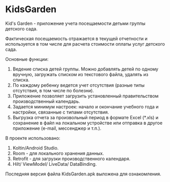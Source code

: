 # KidsGarden
Kid's Garden - приложение учета посещаемости детьми группы детского сада.

Фактическая посещаемость отражается в текущей отчетности и используется в том числе для расчета стоимости оплаты услуг детского сада.

Основные функции:
1. Ведение списка детей группы. Можно добавлять детей по одному вручную, загружать списком из текстового файла, удалять из списка.
2. По каждому ребенку ведется учет отсутствия (разные типы отсутствия, в том числе по болезни).
3. Приложение позволяет загрузить установленный правительством производственный календарь.
4. Задается минимум настроек: начало и окончание учебного года и настройки, связанные с типами отсутствия.
5. Выгрузка отчета за произвольный период в формате Excel (*.xls) и сохранение в файл на локальном устройстве или отправка в другое приложение (e-mail, мессенджер и т.п.).

В проекте использовано:
1. Koltin/Android Studio.
2. Room - для локального хранения данных.
3. Retrofit - для загрузки производственного календаря.
4. Hilt/ ViewModel/ LiveData/ DataBinding.

Последняя версия файла KidsGarden.apk выложена для ознакомления.
